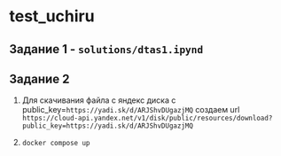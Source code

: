 # test_uchiru

## Задание 1 - `solutions/dtas1.ipynd`

## Задание 2

1. Для скачивания файла с яндекс диска с public_key=`https://yadi.sk/d/ARJShvDUgazjMQ` создаем url `https://cloud-api.yandex.net/v1/disk/public/resources/download?public_key=https://yadi.sk/d/ARJShvDUgazjMQ`

2. `docker compose up`

